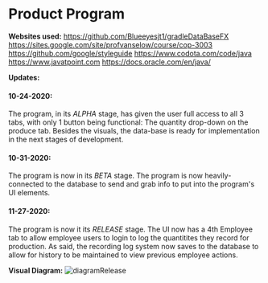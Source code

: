# Product Program

<b>Websites used:</b>
    https://github.com/Blueeyesjt1/gradleDataBaseFX
    https://sites.google.com/site/profvanselow/course/cop-3003
    https://github.com/google/styleguide
    https://www.codota.com/code/java
    https://www.javatpoint.com
    https://docs.oracle.com/en/java/

<b>Updates:</b>

#### 10-24-2020:
 The program, in its _ALPHA_ stage, has given the user full access to all 3 tabs, with only 1 button being functional: The quantity drop-down on the produce tab. Besides the visuals, the data-base is ready for implementation in the next stages of development.
  
#### 10-31-2020: 
  The program is now in its _BETA_ stage. The program is now heavily-connected to the database to send and grab info to put into the program's UI elements.
 
#### 11-27-2020: 
  The program is now it its _RELEASE_ stage. The UI now has a 4th Employee tab to allow employee users to login to log the quantitites they record for production. As said, the recording log system now saves to the database to allow for history to be maintained to view previous employee actions.
  
<b>Visual Diagram:</b>
  ![diagramRelease](https://user-images.githubusercontent.com/59098194/100917276-eb2fee80-34a4-11eb-83eb-bf2f6de57594.png)
